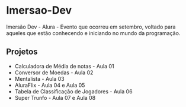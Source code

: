 # Imersao-Dev
Imersão Dev  - Alura - Evento que ocorreu em setembro, voltado para aqueles que estão conhecendo e iniciando no mundo da programação.

## Projetos

- Calculadora de Média de notas - Aula 01
- Conversor de Moedas - Aula 02
- Mentalista - Aula 03
- AluraFlix - Aula 04 e Aula 05
- Tabela de Classificação de Jogadores - Aula 06
- Super Trunfo - Aula 07 e Aula 08
